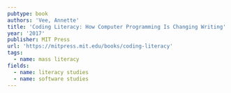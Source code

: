```yaml
---
pubtype: book
authors: 'Vee, Annette'
title: 'Coding Literacy: How Computer Programming Is Changing Writing'
year: '2017'
publisher: MIT Press
url: 'https://mitpress.mit.edu/books/coding-literacy'
tags:
  - name: mass literacy
fields:
  - name: literacy studies
  - name: software studies
---
```

